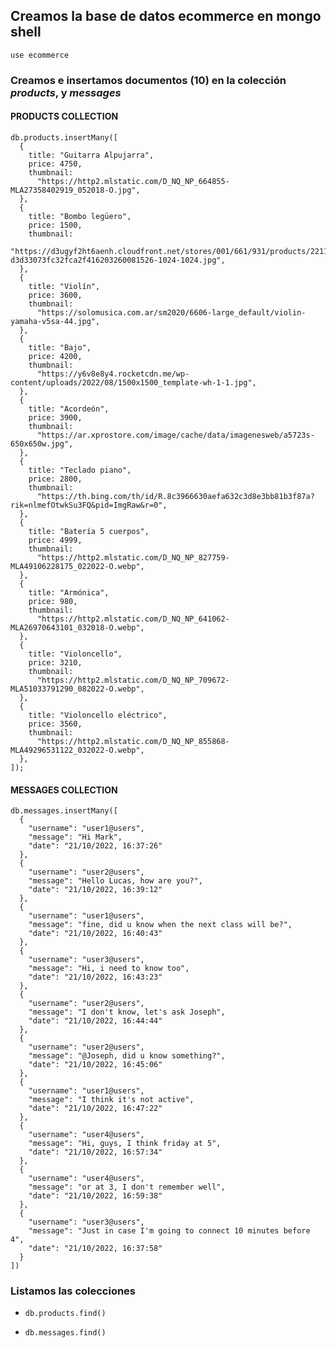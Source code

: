 ## Creamos la base de datos ecommerce en mongo shell

``` use ecommerce ```

### **Creamos e insertamos** documentos (10) en la colección _products_, y _messages_

#### PRODUCTS COLLECTION

```
db.products.insertMany([
  {
    title: "Guitarra Alpujarra",
    price: 4750,
    thumbnail:
      "https://http2.mlstatic.com/D_NQ_NP_664855-MLA27358402919_052018-O.jpg",
  },
  {
    title: "Bombo legüero",
    price: 1500,
    thumbnail:
      "https://d3ugyf2ht6aenh.cloudfront.net/stores/001/661/931/products/2211-d3d33073fc32fca2f416203260081526-1024-1024.jpg",
  },
  {
    title: "Violín",
    price: 3600,
    thumbnail:
      "https://solomusica.com.ar/sm2020/6606-large_default/violin-yamaha-v5sa-44.jpg",
  },
  {
    title: "Bajo",
    price: 4200,
    thumbnail:
      "https://y6v8e8y4.rocketcdn.me/wp-content/uploads/2022/08/1500x1500_template-wh-1-1.jpg",
  },
  {
    title: "Acordeón",
    price: 3900,
    thumbnail:
      "https://ar.xprostore.com/image/cache/data/imagenesweb/a5723s-650x650w.jpg",
  },
  {
    title: "Teclado piano",
    price: 2800,
    thumbnail:
      "https://th.bing.com/th/id/R.8c3966630aefa632c3d8e3bb81b3f87a?rik=nlmefOtwkSu3FQ&pid=ImgRaw&r=0",
  },
  {
    title: "Batería 5 cuerpos",
    price: 4999,
    thumbnail:
      "https://http2.mlstatic.com/D_NQ_NP_827759-MLA49106228175_022022-O.webp",
  },
  {
    title: "Armónica",
    price: 980,
    thumbnail:
      "https://http2.mlstatic.com/D_NQ_NP_641062-MLA26970643101_032018-O.webp",
  },
  {
    title: "Violoncello",
    price: 3210,
    thumbnail:
      "https://http2.mlstatic.com/D_NQ_NP_709672-MLA51033791290_082022-O.webp",
  },
  {
    title: "Violoncello eléctrico",
    price: 3560,
    thumbnail:
      "https://http2.mlstatic.com/D_NQ_NP_855868-MLA49296531122_032022-O.webp",
  },
]);
```

#### MESSAGES COLLECTION

```
db.messages.insertMany([
  {
    "username": "user1@users",
    "message": "Hi Mark",
    "date": "21/10/2022, 16:37:26"
  },
  {
    "username": "user2@users",
    "message": "Hello Lucas, how are you?",
    "date": "21/10/2022, 16:39:12"
  },
  {
    "username": "user1@users",
    "message": "fine, did u know when the next class will be?",
    "date": "21/10/2022, 16:40:43"
  },
  {
    "username": "user3@users",
    "message": "Hi, i need to know too",
    "date": "21/10/2022, 16:43:23"
  },
  {
    "username": "user2@users",
    "message": "I don't know, let's ask Joseph",
    "date": "21/10/2022, 16:44:44"
  },
  {
    "username": "user2@users",
    "message": "@Joseph, did u know something?",
    "date": "21/10/2022, 16:45:06"
  },
  {
    "username": "user1@users",
    "message": "I think it's not active",
    "date": "21/10/2022, 16:47:22"
  },
  {
    "username": "user4@users",
    "message": "Hi, guys, I think friday at 5",
    "date": "21/10/2022, 16:57:34"
  },
  {
    "username": "user4@users",
    "message": "or at 3, I don't remember well",
    "date": "21/10/2022, 16:59:38"
  },
  {
    "username": "user3@users",
    "message": "Just in case I'm going to connect 10 minutes before 4",
    "date": "21/10/2022, 16:37:58"
  }
])
```

### **Listamos las colecciones**

- `db.products.find()`

- `db.messages.find()`
